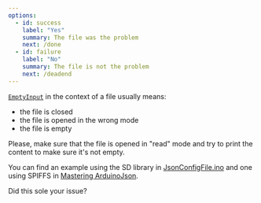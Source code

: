 ```yaml
---
options:
  - id: success
    label: "Yes"
    summary: The file was the problem
    next: /done
  - id: failure
    label: "No"
    summary: The file is not the problem
    next: /deadend
---
```


[`EmptyInput`](/v6/api/misc/deserializationerror/#emptyinput) in the context of a file usually means:

* the file is closed
* the file is opened in the wrong mode
* the file is empty

Please, make sure that the file is opened in "read" mode and try to print the content to make sure it's not empty.

You can find an example using the SD library in [JsonConfigFile.ino](/v6/example/config/) and one using SPIFFS in [Mastering ArduinoJson](/book/).

Did this sole your issue?